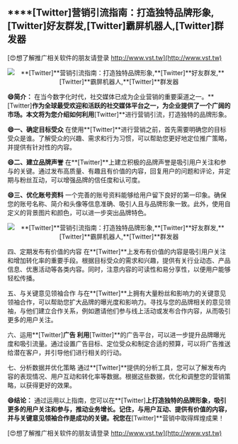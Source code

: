 ## ****[Twitter]**营销引流指南：打造独特品牌形象,**[Twitter]**好友群发,**[Twitter]**霸屏机器人,**[Twitter]**群发器**

[😍想了解推广相关软件的朋友请登录 http://www.vst.tw](http://www.vst.tw)

 <center><img src="https://vst.tw/MP4/tuiguang/png/8.png" alt="**[Twitter]**营销引流指南：打造独特品牌形象,**[Twitter]**好友群发,**[Twitter]**霸屏机器人,**[Twitter]**群发器"></center>

**😄简介：**
在当今数字化时代，社交媒体已成为企业营销的重要渠道之一。**[Twitter]**作为全球最受欢迎和活跃的社交媒体平台之一，为企业提供了一个广阔的市场。本文将为您介绍如何利用**[Twitter]**进行营销引流，打造独特的品牌形象。

**😄一、确定目标受众**
在使用**[Twitter]**进行营销之前，首先需要明确您的目标受众是谁。了解受众的兴趣、需求和行为习惯，可以帮助您更好地定位推广策略，并提供有针对性的内容。

**😄二、建立品牌声誉**
在**[Twitter]**上建立积极的品牌声誉是吸引用户关注和参与的关键。通过发布高质量、有趣且有价值的内容，回复用户的问题和评论，并定期与粉丝互动，可以增强品牌的信任度和认可度。

**😄三、优化账号资料**
一个完善的账号资料能够给用户留下良好的第一印象。确保您的账号名称、简介和头像等信息准确、吸引人且与品牌形象一致。此外，使用自定义的背景图片和颜色，可以进一步突出品牌特色。

 <center><img src="https://vst.tw/MP4/tuiguang/png/2.png" alt="**[Twitter]**营销引流指南：打造独特品牌形象,**[Twitter]**好友群发,**[Twitter]**霸屏机器人,**[Twitter]**群发器"></center>

四、定期发布有价值的内容
在**[Twitter]**上发布有价值的内容是吸引用户关注和增加转化率的重要手段。根据目标受众的需求和兴趣，提供有关行业动态、产品信息、优惠活动等各类内容。同时，注意内容的可读性和易分享性，以便用户能够轻松传播。

五、与关键意见领袖合作
与在**[Twitter]**上拥有大量粉丝和影响力的关键意见领袖合作，可以帮助您扩大品牌的曝光度和影响力。寻找与您的品牌相关的意见领袖，与他们建立合作关系，例如邀请他们参与线上活动或发布合作内容，从而吸引更多的用户关注。

六、运用**[Twitter]**广告
利用**[Twitter]**的广告平台，可以进一步提升品牌曝光度和吸引流量。通过设置广告目标、定位受众和制定合适的预算，可以将广告推送给潜在客户，并引导他们进行相关的行动。

七、分析数据并优化策略
通过**[Twitter]**提供的分析工具，您可以了解发布内容的表现情况、用户互动和转化率等数据。根据这些数据，优化和调整您的营销策略，以获得更好的效果。

**😄结论：**
通过运用以上指南，您可以在**[Twitter]**上打造独特的品牌形象，吸引更多的用户关注和参与，推动业务增长。记住，与用户互动、提供有价值的内容，并与关键意见领袖合作是成功的关键。祝您在**[Twitter]**营销中取得辉煌成果！

[😍想了解推广相关软件的朋友请登录 http://www.vst.tw](http://www.vst.tw)



